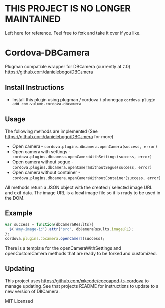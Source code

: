 THIS PROJECT IS NO LONGER MAINTAINED
====================================
Left here for reference. Feel free to fork and take it over if you like.

Cordova-DBCamera
================

Plugman compatible wrapper for DBCamera (currently at 2.0)
https://github.com/danielebogo/DBCamera

Install Instructions
---------------------

 * Install this plugin using plugman / cordova / phonegap `cordova plugin add com.vulume.cordova.dbcamera`

Usage
-------

 The following methods are implemented (See https://github.com/danielebogo/DBCamera for more)

 * Open camera - `cordova.plugins.dbcamera.openCamera(success, error)`
 * Open camera with settings - `cordova.plugins.dbcamera.openCameraWithSettings(success, error)`
 * Open camera without segue - `cordova.plugins.dbcamera.openCameraWithoutSegue(success, error)`
 * Open camera without container - `cordova.plugins.dbcamera.openCameraWithoutContainer(success, error)`


All methods return a JSON object with the created / selected image URL and exif data. The image URL is a local image file so it is ready to be used in the DOM.

Example
------------

```js
var success = function(dbCameraResults){
  $('#my-image-id').attr('src', dbCameraResults.imageURL);
};
cordova.plugins.dbcamera.openCamera(success);
```

There is a template for the openCameraWithSettings and openCustomCamera methods that are ready to be forked and customized.

Updating
---------
This project uses https://github.com/mkcode/cocoapod-to-cordova to manage updating. See that projects README for instructions to update to a new version of DBCamera.

MIT Licensed

